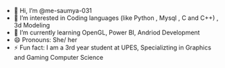 - 👋 Hi, I’m @me-saumya-031
- 👀 I’m interested in Coding languages (like Python , Mysql , C and C++) , 3d Modeling 
- 🌱 I’m currently learning OpenGL, Power BI, Andriod Development
- 😄 Pronouns: She/ her
- ⚡ Fun fact: I am a 3rd year student at UPES, Specializting in Graphics and Gaming Computer Science

<!---
me-saumya-031/me-saumya-031 is a ✨ special ✨ repository because its `README.md` (this file) appears on your GitHub profile.
You can click the Preview link to take a look at your changes.
--->
